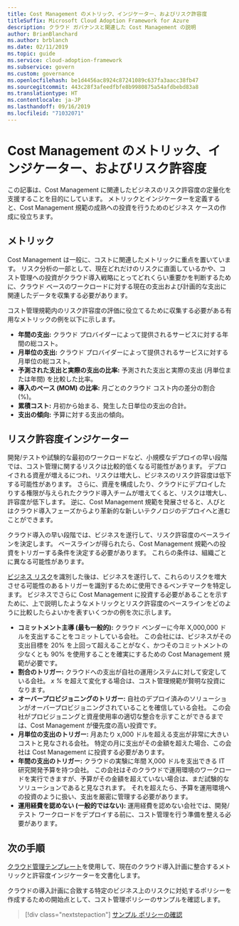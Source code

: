 ```yaml
---
title: Cost Management のメトリック、インジケーター、およびリスク許容度
titleSuffix: Microsoft Cloud Adoption Framework for Azure
description: クラウド ガバナンスと関連した Cost Management の説明
author: BrianBlanchard
ms.author: brblanch
ms.date: 02/11/2019
ms.topic: guide
ms.service: cloud-adoption-framework
ms.subservice: govern
ms.custom: governance
ms.openlocfilehash: be1d4456ac8924c87241089c637fa3aacc38fb47
ms.sourcegitcommit: 443c28f3afeedfbfe8b9980875a54afdbebd83a8
ms.translationtype: HT
ms.contentlocale: ja-JP
ms.lasthandoff: 09/16/2019
ms.locfileid: "71032071"
---
```

# <a name="cost-management-metrics-indicators-and-risk-tolerance"></a>Cost Management のメトリック、インジケーター、およびリスク許容度

この記事は、Cost Management に関連したビジネスのリスク許容度の定量化を支援することを目的にしています。 メトリックとインジケーターを定義すると、Cost Management 規範の成熟への投資を行うためのビジネス ケースの作成に役立ちます。

## <a name="metrics"></a>メトリック

Cost Management は一般に、コストに関連したメトリックに重点を置いています。 リスク分析の一部として、現在どれだけのリスクに直面しているかや、コスト管理への投資がクラウド導入戦略にとってどれくらい重要かを判断するために、クラウド ベースのワークロードに対する現在の支出および計画的な支出に関連したデータを収集する必要があります。

コスト管理規範内のリスク許容度の評価に役立てるために収集する必要がある有用なメトリックの例を以下に示します。

- **年間の支出:** クラウド プロバイダーによって提供されるサービスに対する年間の総コスト。
- **月単位の支出:** クラウド プロバイダーによって提供されるサービスに対する月単位の総コスト。
- **予測された支出と実際の支出の比率:** 予測された支出と実際の支出 (月単位または年間) を比較した比率。
- **導入のペース (MOM) の比率:** 月ごとのクラウド コスト内の差分の割合 (%)。
- **累積コスト:** 月初から始まる、発生した日単位の支出の合計。
- **支出の傾向:** 予算に対する支出の傾向。

## <a name="risk-tolerance-indicators"></a>リスク許容度インジケーター

開発/テストや試験的な最初のワークロードなど、小規模なデプロイの早い段階では、コスト管理に関するリスクは比較的低くなる可能性があります。 デプロイされる資産が増えるにつれ、リスクは増大し、ビジネスのリスク許容度は低下する可能性があります。 さらに、資産を構成したり、クラウドにデプロイしたりする権限が与えられたクラウド導入チームが増えてくると、リスクは増大し、許容度が低下します。 逆に、Cost Management 規範を発展させると、人びとはクラウド導入フェーズからより革新的な新しいテクノロジのデプロイへと進むことができます。

クラウド導入の早い段階では、ビジネスを遂行して、リスク許容度のベースラインを決定します。 ベースラインが得られたら、Cost Management 規範への投資をトリガーする条件を決定する必要があります。 これらの条件は、組織ごとに異なる可能性があります。

[ビジネス リスク](./business-risks.md)を識別した後は、ビジネスを遂行して、これらのリスクを増大させる可能性のあるトリガーを識別するために使用できるベンチマークを特定します。 ビジネスでさらに Cost Management に投資する必要があることを示すために、上で説明したようなメトリックとリスク許容度のベースラインをどのように比較したらよいかを表すいくつかの例を次に示します。

- **コミットメント主導 (最も一般的):** クラウド ベンダーに今年 X,000,000 ドルを支出することをコミットしている会社。 この会社には、ビジネスがその支出目標を 20% を上回って超えることがなく、かつそのコミットメントの少なくとも 90% を使用することを確実にするための Cost Management 規範が必要です。
- **割合のトリガー:** クラウドへの支出が自社の運用システムに対して安定している会社。 _x %_ を超えて変化する場合は、コスト管理規範が賢明な投資になります。
- **オーバープロビジョニングのトリガー:** 自社のデプロイ済みのソリューションがオーバープロビジョニングされていることを確信している会社。 この会社がプロビジョニングと資産使用率の適切な整合を示すことができるまでは、Cost Management が優先度の高い投資です。
- **月単位の支出のトリガー:** 月あたり x,000 ドルを超える支出が非常に大きいコストと見なされる会社。 特定の月に支出がその金額を超えた場合、この会社は Cost Management に投資する必要があります。
- **年間の支出のトリガー:** クラウドの実験に年間 X,000 ドルを支出できる IT 研究開発予算を持つ会社。 この会社はそのクラウドで運用環境のワークロードを実行できますが、予算がその金額を超えていない場合は、まだ試験的なソリューションであると見なされます。 それを超えたら、予算を運用環境への投資のように扱い、支出を厳密に管理する必要があります。
- **運用経費を認めない (一般的ではない):** 運用経費を認めない会社では、開発/テスト ワークロードをデプロイする前に、コスト管理を行う準備を整える必要があります。

## <a name="next-steps"></a>次の手順

[クラウド管理テンプレート](./template.md)を使用して、現在のクラウド導入計画に整合するメトリックと許容度インジケーターを文書化します。

クラウドの導入計画に合致する特定のビジネス上のリスクに対処するポリシーを作成するための開始点として、コスト管理ポリシーのサンプルを確認します。

> [!div class="nextstepaction"]
> [サンプル ポリシーの確認](./policy-statements.md)
